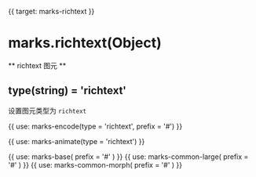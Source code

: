 {{ target: marks-richtext }}

# marks.richtext(Object)

** richtext 图元 **

## type(string) = 'richtext'

设置图元类型为 `richtext`

{{ use: marks-encode(type = 'richtext', prefix = '#') }}

{{ use: marks-animate(type = 'richtext') }}

{{ use: marks-base( prefix = '#' ) }}
{{ use: marks-common-large( prefix = '#' ) }}
{{ use: marks-common-morph( prefix = '#' ) }}
